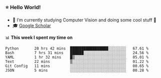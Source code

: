 ### ⭐️ Hello World!

<!--
**hologerry/hologerry** is a ✨ _special_ ✨ repository because its `README.md` (this file) appears on your GitHub profile.

Here are some ideas to get you started:

- 🔭 I’m currently working and studying on Computer Vision
- 🌱 I’m currently learning at Peking University
- 💬 Ask me about 
- 📫 How to reach me: E-mail
- 😄 Pronouns: he/his
- ⚡ Fun fact: Music is the Power
-->


- 🔭 I’m currently studying Computer Vision and doing some cool stuff 🤖
- 🎓 [Google Scholar](https://scholar.google.com/citations?user=3ykqW9wAAAAJ&hl=en)


📊 **This week I spent my time on**

<!--START_SECTION:waka-->

```text
Python       20 hrs 42 mins  █████████████████░░░░░░░░   67.61 %
Bash         7 hrs 31 mins   ██████░░░░░░░░░░░░░░░░░░░   24.56 %
YAML         1 hr 32 mins    █▒░░░░░░░░░░░░░░░░░░░░░░░   05.01 %
Text         22 mins         ▒░░░░░░░░░░░░░░░░░░░░░░░░   01.22 %
Git Config   11 mins         ░░░░░░░░░░░░░░░░░░░░░░░░░   00.65 %
JSON         5 mins          ░░░░░░░░░░░░░░░░░░░░░░░░░   00.28 %
```

<!--END_SECTION:waka-->
